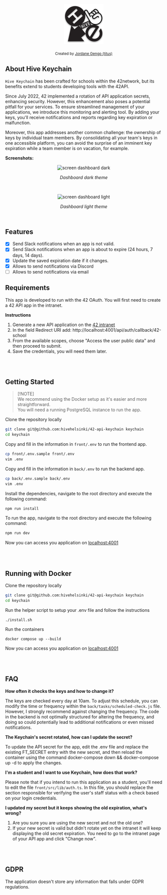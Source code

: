 <p align="center">
    <a href="https://www.hive.fi/" target="_blank">
        <img src="https://github.com/hivehelsinki/.github/blob/main/assets/logo.png?raw=true" width="128" alt="Hive logo" />
    </a>
</p>

<p align="center">
  <sub>Created by <a href="https://github.com/titus">Jordane Gengo (titus)</a></sub>
</p>

## About Hive Keychain

`Hive Keychain` has been crafted for schools within the 42network, but its benefits extend to students developing tools with the 42API.

Since July 2022, 42 implemented a rotation of API application secrets, enhancing security. However, this enhancement also poses a potential pitfall for your services. To ensure streamlined management of your applications, we introduce this monitoring and alerting tool. By adding your keys, you'll receive notifications and reports regarding key expiration or malfunction.

Moreover, this app addresses another common challenge: the ownership of keys by individual team members. By consolidating all your team's keys in one accessible platform, you can avoid the surprise of an imminent key expiration while a team member is on vacation, for example.

**Screenshots:**

<div align='center'>

![screen dashboard dark](.github/docs/screen00.png?raw=true "Dashboard dark")

_Dashboard dark theme_

<br>

![screen dashboard light](.github/docs/screen01.png?raw=true "Dashboard light")

_Dashboard light theme_

<br>
</div>

## Features

- [x] Send Slack notifications when an app is not valid.
- [x] Send Slack notifications when an app is about to expire (24 hours, 7 days, 14 days).
- [x] Update the saved expiration date if it changes.
- [x] Allows to send notifications via Discord
- [ ] Allows to send notifications via email

## Requirements

This app is developed to run with the 42 OAuth. You will first need to create a 42 API app in the intranet.

**Instructions**

1. Generate a new API application on the [42 intranet](https://profile.intra.42.fr/oauth/applications/new)
2. In the field Redirect URI add: http://localhost:4001/api/auth/callback/42-school
3. From the available scopes, choose "Access the user public data" and then proceed to submit.
4. Save the credentials, you will need them later.

<br/><br/>

## Getting Started

> [!NOTE]<br> We recommend using the Docker setup as it's easier and more straightforward.<br> You will need a running PostgreSQL instance to run the app.

Clone the repository locally

```sh
git clone git@github.com:hivehelsinki/42-api-keychain keychain
cd keychain
```

Copy and fill in the information in `front/.env` to run the frontend app.

```sh
cp front/.env.sample front/.env
vim .env
```

Copy and fill in the information in `back/.env` to run the backend app.

```sh
cp back/.env.sample back/.env
vim .env
```

Install the dependencies, navigate to the root directory and execute the following command:

```sh
npm run install
```

To run the app, navigate to the root directory and execute the following command:

```sh
npm run dev
```

Now you can access you application on [localhost:4001](http://localhost:4001)

<br/><br/>

## Running with Docker

Clone the repository locally

```sh
git clone git@github.com:hivehelsinki/42-api-keychain keychain
cd keychain
```

Run the helper script to setup your .env file and follow the instructions

```
./install.sh
```

Run the containers

```
docker compose up --build
```

Now you can access you application on [localhost:4001](http://localhost:4001)

<br/><br/>

## FAQ

**How often it checks the keys and how to change it?**

The keys are checked every day at 10am. To adjust this schedule, you can modify the time or frequency within the `back/tasks/scheduled-check.js` file. However, I strongly recommend against changing the frequency. The code in the backend is not optimally structured for altering the frequency, and doing so could potentially lead to additional notifications or even missed notifications.

**The Keychain's secret rotated, how can I update the secret?**

To update the API secret for the app, edit the .env file and replace the existing FT_SECRET entry with the new secret, and then reload the container using the command docker-compose down && docker-compose up -d to apply the changes.

**I'm a student and I want to use Keychain, how does that work?**

Please note that if you intend to run this application as a student, you'll need to edit the file `front/src/lib/auth.ts`. In this file, you should replace the section responsible for verifying the user's staff status with a check based on your
login credentials.

**I updated my secret but it keeps showing the old expiration, what's wrong?**

1. Are you sure you are using the new secret and not the old one?
2. If your new secret is valid but didn't rotate yet on the intranet it will keep displaying the old secret expiration. You need to go to the intranet page of your API app and click "Change now".

<br/><br/>

## GDPR

The application doesn't store any information that falls under GDPR regulations.
